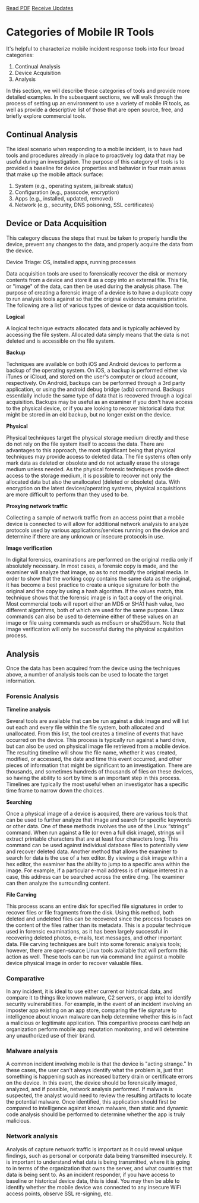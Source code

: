 <div class="cta-banner">
  <a class="cta-banner-pdf" href="https://info.nowsecure.com/IRforAndroidandiOS_PDFRequest.html">Read PDF<i class="fa fa-file-pdf-o"></i></a>
  <a class="cta-banner-update" href="https://info.nowsecure.com/IRforAndroidandiOS_Updates.html">Receive Updates<i class="fa fa-bell-o"></i></a>
</div>

# Categories of Mobile IR Tools

It's helpful to characterize mobile incident response tools into four broad categories:

1. Continual Analysis
2. Device Acquisition
3. Analysis

In this section, we will describe these categories of tools and provide more detailed examples. In the subsequent sections, we will walk through the process of setting up an environment to use a variety of mobile IR tools, as well as provide a descriptive list of those that are open source, free, and briefly explore commercial tools.

## Continual Analysis
The ideal scenario when responding to a mobile incident, is to have had tools and procedures already in place to proactively log data that may be useful during an investigation. The purpose of this category of tools is to provided a baseline for device properties and behavior in four main areas that make up the mobile attack surface:

  1. System (e.g., operating system, jailbreak status)
  2. Configuration (e.g., passcode, encryption)
  3. Apps (e.g., installed, updated, removed)
  4. Network (e.g., security, DNS poisoning, SSL certificates)

## Device or Data Acquisition
This category discuss the steps that must be taken to properly handle the device, prevent any changes to the data, and properly acquire the data from the device. 

Device Triage: OS, installed apps, running processes

Data acquisition tools are used to forensically recover the disk or memory contents from a device and store it as a copy into an external file. This file, or "image" of the data, can then be used during the analysis phase. The purpose of creating a forensic image of a device is to have a duplicate copy to run analysis tools against so that the original evidence remains pristine. The following are a list of various types of device or data acquisition tools.

**Logical**

A logical technique extracts allocated data and is typically achieved by accessing the file system. Allocated data simply means that the data is not deleted and is accessible on the file system.

**Backup**

Techniques are available on both iOS and Android devices to perform a backup of the operating system. On iOS, a backup is performed either via iTunes or iCloud, and stored on the user's computer or cloud account, respectively. On Android, backups can be performed through a 3rd party application, or using the android debug bridge (adb) command. Backups essentially include the same type of data that is recovered through a logical acquisition. Backups may be useful as an examiner if you don't have access to the physical device, or if you are looking to recover historical data that might be stored in an old backup, but no longer exist on the device.

**Physical**

Physical techniques target the physical storage medium directly and these do not rely on the file system itself to access the data. There are advantages to this approach, the most significant being that physical techniques may provide access to deleted data. The file systems often only mark data as deleted or obsolete and do not actually erase the storage medium unless needed. As the physical forensic techniques provide direct access to the storage medium, it is possible to recover not only the allocated data but also the unallocated (deleted or obsolete) data. With encryption on the latest devices/operating systems, physical acquisitions are more difficult to perform than they used to be.

**Proxying network traffic**

Collecting a sample of network traffic from an access point that a mobile device is connected to will allow for additional network analysis to analyze protocols used by various applications/services running on the device and determine if there are any unknown or insecure protocols in use.

**Image verification**

In digital forensics, examinations are performed on the original media only if absolutely necessary. In most cases, a forensic copy is made, and the examiner will analyze that image, so as to not modify the original media. In order to show that the working copy contains the same data as the original, it has become a best practice to create a unique signature for both the original and the copy by using a hash algorithm. If the values match, this technique shows that the forensic image is in fact a copy of the original. Most commercial tools will report either an MD5 or SHA1 hash value, two different algorithms, both of which are used for the same purpose. Linux commands can also be used to determine either of these values on an image or file using commands such as md5sum or sha256sum. Note that image verification will only be successful during the physical acquisition process.

## Analysis
Once the data has been acquired from the device using the techniques above, a number of analysis tools can be used to locate the target information.

### Forensic Analysis
**Timeline analysis**

Several tools are available that can be run against a disk image and will list out each and every file within the file system, both allocated and unallocated. From this list, the tool creates a timeline of events that have occurred on the device. This process is typically run against a hard drive, but can also be used on physical image file retrieved from a mobile device. The resulting timeline will show the file name, whether it was created, modified, or accessed, the date and time this event occurred, and other pieces of information that might be significant to an investigation. There are thousands, and sometimes hundreds of thousands of files on these devices, so having the ability to sort by time is an important step in this process. Timelines are typically the most useful when an investigator has a specific time frame to narrow down the choices. 

**Searching**

Once a physical image of a device is acquired, there are various tools that can be used to further analyze that image and search for specific keywords or other data. One of these methods involves the use of the Linux “strings” command. When run against a file (or even a full disk image), strings will extract printable characters that are at least four characters long. This command can be used against individual database files to potentially view and recover deleted data. Another method that allows the examiner to search for data is the use of a hex editor. By viewing a disk image within a hex editor, the examiner has the ability to jump to a specific area within the image. For example, if a particular e-mail address is of unique interest in a case, this address can be searched across the entire dmg. The examiner can then analyze the surrounding content.

**File Carving**

This process scans an entire disk for specified file signatures in order to recover files or file fragments from the disk. Using this method, both deleted and undeleted files can be recovered since the process focuses on the content of the files rather than its metadata. This is a popular technique used in forensic examinations, as it has been largely successful in recovering deleted photos, e-mails, text messages, and other important data. File carving techniques are built into some forensic analysis tools; however, there are open-source Linux tools available that will perform this action as well. These tools can be run via command line against a mobile device physical image in order to recover valuable files.

### Comparative
In any incident, it is ideal to use either current or historical data, and compare it to things like known malware, C2 servers, or app intel to identify security vulnerabilities. For example, in the event of an incident involving an imposter app existing on an app store, comparing the file signature to intelligence about known malware can help determine whether this is in fact a malicious or legitimate application. This comparitive process canl help an organization perform mobile app reputation monitoring, and will determine any unauthorized use of their brand.

### Malware analysis
A common incident involving mobile is that the device is "acting strange." In these cases, the user can't always identify what the problem is, just that something is happening such as increased battery drain or certificate errors on the device. In this event, the device should be forensically imaged, analyzed, and if possible, network analysis performed. If malware is suspected, the analyst would need to review the resulting artifacts to locate the potential malware. Once identified, this application should first be compared to intelligence against known malware, then static and dynamic code analysis should be performed to determine whether the app is truly malicious.

### Network analysis
Analysis of capture network traffic is important as it could reveal unique findings, such as personal or corporate data being transmitted insecurely. It is important to understand what data is being transmitted, where it is going to in terms of the organization that owns the server, and what countries that data is being sent to. As an incident responder, if you have access to baseline or historical device data, this is ideal. You may then be able to identify whether the mobile device was connected to any insecure WiFi access points, observe SSL re-signing, etc.
